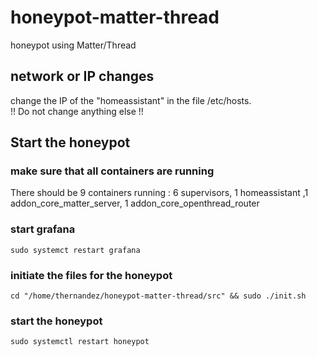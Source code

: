 # honeypot-matter-thread
honeypot using Matter/Thread 

## network or IP changes

change the IP of the "homeassistant" in the file /etc/hosts. \
!! Do not change anything else !! 

## Start the honeypot

### make sure that all containers are running
There should be 9 containers running : 6 supervisors, 1 homeassistant ,1 addon_core_matter_server,  1 addon_core_openthread_router

### start grafana 
    sudo systemct restart grafana

### initiate the files for the honeypot 
    cd "/home/thernandez/honeypot-matter-thread/src" && sudo ./init.sh

### start the honeypot 
    sudo systemctl restart honeypot